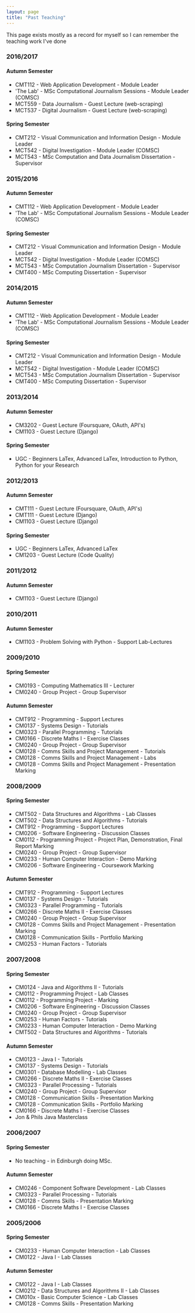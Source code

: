 ```yaml
---
layout: page
title: "Past Teaching"
---
```



This page exists mostly as a record for myself so I can remember the teaching work I've done

### 2016/2017


#### Autumn Semester

* CMT112 - Web Application Development - Module Leader
* 'The Lab' - MSc Computational Journalism Sessions - Module Leader (COMSC)
* MCT559 - Data Journalism - Guest Lecture (web-scraping)
* MCT537 - Digital Journalism - Guest Lecture (web-scraping)

#### Spring Semester

* CMT212 - Visual Communication and Information Design - Module Leader
* MCT542 - Digital Investigation - Module Leader (COMSC)
* MCT543 - MSc Computation and Data Journalism Dissertation - Supervisor



### 2015/2016


#### Autumn Semester

* CMT112 - Web Application Development - Module Leader
* 'The Lab' - MSc Computational Journalism Sessions - Module Leader (COMSC)

#### Spring Semester

* CMT212 - Visual Communication and Information Design - Module Leader
* MCT542 - Digital Investigation - Module Leader (COMSC)
* MCT543 - MSc Computation Journalism Dissertation - Supervisor
* CMT400 - MSc Computing Dissertation - Supervisor


### 2014/2015


#### Autumn Semester

* CMT112 - Web Application Development - Module Leader
* 'The Lab' - MSc Computational Journalism Sessions - Module Leader (COMSC)

#### Spring Semester

* CMT212 - Visual Communication and Information Design - Module Leader
* MCT542 - Digital Investigation - Module Leader (COMSC)
* MCT543 - MSc Computation Journalism Dissertation - Supervisor
* CMT400 - MSc Computing Dissertation - Supervisor



### 2013/2014

#### Autumn Semester

* CM3202 - Guest Lecture (Foursquare, OAuth, API's)
* CM1103 - Guest Lecture (Django)

#### Spring Semester

* UGC - Beginners LaTex, Advanced LaTex, Introduction to Python, Python for your Research

### 2012/2013

#### Autumn Semester

* CMT111 - Guest Lecture (Foursquare, OAuth, API's)
* CMT111 - Guest Lecture (Django)
* CM1103 - Guest Lecture (Django)

#### Spring Semester

* UGC - Beginners LaTex, Advanced LaTex
* CM1203 - Guest Lecture (Code Quality)


### 2011/2012

#### Autumn Semester

* CM1103 - Guest Lecture (Django)

### 2010/2011

#### Autumn Semester

* CM1103 - Problem Solving with Python - Support Lab-Lectures

### 2009/2010

#### Spring Semester

* CM0193 - Computing Mathematics III - Lecturer
* CM0240 - Group Project - Group Supervisor

#### Autumn Semester

* CMT912 - Programming - Support Lectures
* CM0137 - Systems Design - Tutorials
* CM0323 - Parallel Programming - Tutorials
* CM0166 - Discrete Maths I - Exercise Classes
* CM0240 - Group Project - Group Supervisor
* CM0128 - Comms Skills and Project Management - Tutorials
* CM0128 - Comms Skills and Project Management - Labs
* CM0128 - Comms Skills and Project Management - Presentation Marking

### 2008/2009

#### Spring Semester

* CMT502 - Data Structures and Algorithms - Lab Classes
* CMT502 - Data Structures and Algorithms - Tutorials
* CMT912 - Programming - Support Lectures
* CM0206 - Software Engineering - Discussion Classes
* CM0112 - Programming Project - Project Plan, Demonstration, Final Report Marking
* CM0240 - Group Project - Group Supervisor
* CM0233 - Human Computer Interaction - Demo Marking
* CM0206 - Software Engineering - Coursework Marking

#### Autumn Semester

* CMT912 - Programming - Support Lectures
* CM0137 - Systems Design - Tutorials
* CM0323 - Parallel Programming - Tutorials
* CM0266 - Discrete Maths II - Exercise Classes
* CM0240 - Group Project - Group Supervisor
* CM0128 - Comms Skills and Project Management - Presentation Marking
* CM0128 - Communication Skills - Portfolio Marking
* CM0253 - Human Factors - Tutorials

### 2007/2008

#### Spring Semester

* CM0124 - Java and Algorithms II - Tutorials
* CM0112 - Programming Project - Lab Classes
* CM0112 - Programming Project - Marking
* CM0206 - Software Engineering - Discussion Classes
* CM0240 - Group Project - Group Supervisor
* CM0253 - Human Factors - Tutorials
* CM0233 - Human Computer Interaction - Demo Marking
* CMT502 - Data Structures and Algorithms - Tutorials

#### Autumn Semester

* CM0123 - Java I - Tutorials
* CM0137 - Systems Design - Tutorials
* CM0301 - Database Modelling - Lab Classes
* CM0266 - Discrete Maths II - Exercise Classes
* CM0323 - Parallel Processing - Tutorials
* CM0240 - Group Project - Group Supervisor
* CM0128 - Communication Skills - Presentation Marking
* CM0128 - Communication Skills - Portfolio Marking
* CM0166 - Discrete Maths I - Exercise Classes
* Jon & Phils Java Masterclass


### 2006/2007

#### Spring Semester

* No teaching - in Edinburgh doing MSc.

#### Autumn Semester

* CM0246 - Component Software Development - Lab Classes
* CM0323 - Parallel Processing - Tutorials
* CM0128 - Comms Skills - Presentation Marking
* CM0166 - Discrete Maths I - Exercise Classes


### 2005/2006

#### Spring Semester

* CM0233 - Human Computer Interaction - Lab Classes
* CM0122 - Java I - Lab Classes


#### Autumn Semester

* CM0122 - Java I - Lab Classes
* CM0212 - Data Structures and Algorithms II - Lab Classes
* CM010x - Basic Computer Science - Lab Classes
* CM0128 - Comms Skills - Presentation Marking
